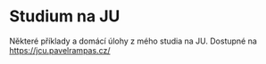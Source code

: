 # Studium na JU

Některé příklady a domácí úlohy z mého studia na JU. Dostupné na https://jcu.pavelrampas.cz/
